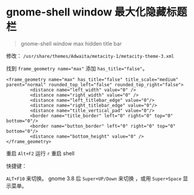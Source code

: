 # gnome-shell window 最大化隐藏标题栏
> gnome-shell window max hidden title bar

修改： `/usr/share/themes/Adwaita/metacity-1/metacity-theme-3.xml`

找到 `frame_geometry name="max"` 添加 `has_title="false"`。

	<frame_geometry name="max" has_title="false" title_scale="medium" parent="normal" rounded_top_left="false" rounded_top_right="false">
			 <distance name="left_width" value="0" />
			 <distance name="right_width" value="0" />
			 <distance name="left_titlebar_edge" value="0"/>
			 <distance name="right_titlebar_edge" value="0"/>
			 <distance name="title_vertical_pad" value="0"/>
			 <border name="title_border" left="0" right="0" top="0" bottom="0"/>
			 <border name="button_border" left="0" right="0" top="0" bottom="0"/>
			 <distance name="bottom_height" value="0" />
	</frame_geometry>


重启 `Alt+F2` 运行 `r` 重启 shell

快捷键：

`ALT+F10` 来切换。 gnome 3.8 后 `Super+UP/Down` 来切换 ，或用 `Super+Space` 显示菜单。
